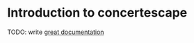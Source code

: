 # Introduction to concertescape

TODO: write [great documentation](http://jacobian.org/writing/what-to-write/)
